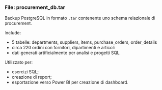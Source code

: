 ### File: procurement_db.tar
Backup PostgreSQL in formato `.tar` contenente uno schema relazionale di procurement.

Include:
- 5 tabelle: departments, suppliers, items, purchase_orders, order_details  
- circa 220 ordini con fornitori, dipartimenti e articoli  
- dati generati artificialmente per analisi e progetti SQL

Utilizzato per:
- esercizi SQL;
- creazione di report;
- esportazione verso Power BI per creazione di dashboard.
